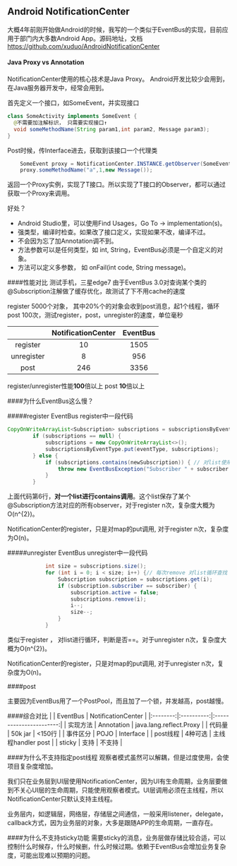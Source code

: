 ## Android NotificationCenter

大概4年前刚开始做Android的时候，我写的一个类似于EventBus的实现，目前应用于部门内大多数Android App。源码地址，文档 https://github.com/xuduo/AndroidNotificationCenter

#### Java Proxy vs Annotation
NotificationCenter使用的核心技术是Java Proxy。 Android开发比较少会用到，在Java服务器开发中，经常会用到。

首先定义一个接口，如SomeEvent，并实现接口
```java
class SomeActivity implements SomeEvent {
  @不需要加注解标识， 只需要实现接口↑
  void someMethodName(String param1,int param2, Message param3);
}
```

Post时候，传Interface进去，获取到该接口一个代理类
```java
    SomeEvent proxy = NotificationCenter.INSTANCE.getObserver(SomeEvent.class);
    proxy.someMethodName("a",1,new Message());
```
返回一个Proxy实例，实现了T接口。所以实现了T接口的Observer，都可以通过获取一个Proxy来调用。


好处？
- Android Studio里，可以使用Find Usages，Go To -> implementation(s)。
- 强类型，编译时检查。如果改了接口定义，实现如果不改，编译不过。
- 不会因为忘了加Annotation调不到。
- 方法参数可以是任何类型，如 int, String，EventBus必须是一个自定义的对象。
- 方法可以定义多参数， 如 onFail(int code, String message)。

####性能对比
测试手机，三星edge7
由于EventBus 3.0对查询某个类的@Subscription注解做了缓存优化，故测试了下不用cache的速度

register 5000个对象， 其中20%个的对象会收到post消息，起1个线程，循环post 100次，测试register，post，unregister的速度，单位毫秒

|          |   NotificationCenter  |   EventBus   |
|:--------:|:----------:|:-----------------------:|
| register   |   10 |                   1505|
| unregister |     8    |              956  |
| post |   246 |    3356 |

register/unregister性能**100**倍以上
post **10**倍以上

####为什么EventBus这么慢？

#####register
EventBus register中一段代码
```java
CopyOnWriteArrayList<Subscription> subscriptions = subscriptionsByEventType.get(eventType);
        if (subscriptions == null) {
            subscriptions = new CopyOnWriteArrayList<>();
            subscriptionsByEventType.put(eventType, subscriptions);
        } else {
            if (subscriptions.contains(newSubscription)) { // 对list使用contains
                throw new EventBusException("Subscriber " + subscriber.getClass() + " already registered to event " + eventType);
            }
        }
```
上面代码第6行，**对一个list进行contains调用**。这个list保存了某个@Subscription方法对应的所有observer，对于register n次，复杂度大概为O(n^{2})。

NotificationCenter的register，只是对map的put调用, 对于register n次，复杂度为O(n)。

#####unregister
EventBus unregister中一段代码
```java
            int size = subscriptions.size();
            for (int i = 0; i < size; i++) {// 每次remove 对list循环查找
                Subscription subscription = subscriptions.get(i);
                if (subscription.subscriber == subscriber) {
                    subscription.active = false;
                    subscriptions.remove(i);
                    i--;
                    size--;
                }
            }
```
类似于register ， 对list进行循环，判断是否==。对于unregister n次，复杂度大概为O(n^{2})。

NotificationCenter的register，只是对map的put调用, 对于unregister n次，复杂度为O(n)。

####post

主要因为EventBus用了一个PostPool，而且加了一个锁，并发越高，post越慢。

####综合对比
|          |  EventBus  |    NotificationCenter   |
|:--------:|:----------:|:-----------------------:|
| 实现方法 | Annotation | java.lang.reflect.Proxy |
| 代码量   |    50k jar |                  <150行 |
| 事件区分 |       POJO |               Interface |
| post线程 |    4种可选 |      主线程handler post |
| sticky   |       支持 |                  不支持 |

####为什么不支持指定post线程
观察者模式虽然可以解耦，但是过度使用，会使项目复杂度增加。

我们只在业务层到UI层使用NotificationCenter，因为UI有生命周期，业务层要做到不关心UI层的生命周期，只能使用观察者模式。UI层调用必须在主线程，所以NotificationCenter只默认支持主线程。

业务层内，如逻辑层，网络层，存储层之间通信，一般采用listener，delegate，callback方式，因为业务层的对象，大多是跟随APP的生命周期，一直存在。

####为什么不支持sticky功能
需要sticky的消息，业务层做存储比较合适，可以控制什么时候存，什么时候删，什么时候过期。依赖于EventBus会增加业务复杂度，可能出现难以预期的问题。
